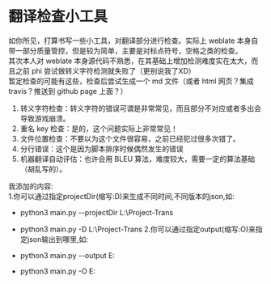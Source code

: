 # 翻译检查小工具
如你所见，打算书写一些小工具，对翻译部分进行检查。实际上 weblate 本身自带一部分质量管控，但是较为简单，主要是对标点符号，空格之类的检查。  
其次本人对 weblate 本身源代码不熟悉，在其基础上增加检测难度实在太大，而且之前 phi 尝试做转义字符检测就失败了（更别说我了XD）  
暂定检查的可能有这些，检查后尝试生成一个 md 文件（或者 html 网页？集成 travis？推送到 github page 上面？）

1. 转义字符检查：转义字符的错误可谓是非常常见，而且部分不对应或者多出会导致游戏崩溃。
2. 重名 key 检查：是的，这个问题实际上非常常见！
3. 文件位置检查：不要以为这个文件很容易，之前已经犯过很多次错了。
4. 分行错误：这个是因为脚本排序时候偶然发生的错误
5. 机器翻译自动评估：也许会用 BLEU 算法，难度较大，需要一定的算法基础（胡乱写的）。  

我添加的内容:  
1.你可以通过指定projectDir(缩写:D)来生成不同时间,不同版本的json,如:

 - python3 main.py --projectDir L:\Project-Trans
 - python3 main.py -D L:\Project-Trans
2.你可以通过指定output(缩写:O)来指定json输出到哪里,如:

 - python3 main.py --output E:
 - python3 main.py -O E: